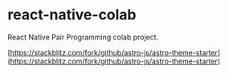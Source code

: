 # react-native-colab
React Native Pair Programming colab project. 

[https://stackblitz.com/fork/github/astro-js/astro-theme-starter]
(https://stackblitz.com/fork/github/astro-js/astro-theme-starter)

